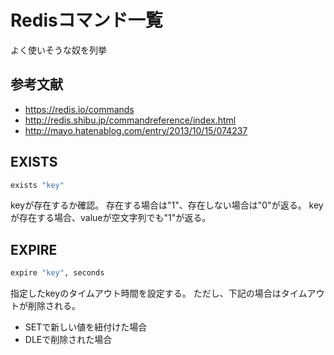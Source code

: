 # Redisコマンド一覧

よく使いそうな奴を列挙

## 参考文献
* https://redis.io/commands
* http://redis.shibu.jp/commandreference/index.html
* http://mayo.hatenablog.com/entry/2013/10/15/074237

## EXISTS

``` bash
exists "key"
```

keyが存在するか確認。
存在する場合は"1"、存在しない場合は"0"が返る。
keyが存在する場合、valueが空文字列でも"1"が返る。


## EXPIRE

```bash
expire "key", seconds
```

指定したkeyのタイムアウト時間を設定する。
ただし、下記の場合はタイムアウトが削除される。
* SETで新しい値を紐付けた場合
* DLEで削除された場合
